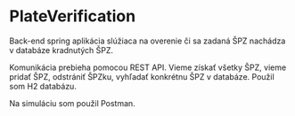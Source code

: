 # PlateVerification

Back-end spring aplikácia slúžiaca na overenie či sa zadaná ŠPZ nachádza v databáze kradnutých ŠPZ.

Komunikácia prebieha pomocou REST API. Vieme získať všetky ŠPZ, vieme pridať ŠPZ, odstrániť ŠPZku, vyhľadať konkrétnu ŠPZ v databáze.
Použil som H2 databázu.

Na simuláciu som použil Postman.
